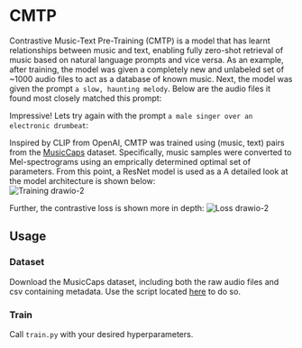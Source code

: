 # CMTP
Contrastive Music-Text Pre-Training (CMTP) is a model that has learnt relationships between music and text, enabling fully zero-shot retrieval of music based on natural language prompts and vice versa.
As an example, after training, the model was given a completely new and unlabeled set of ~1000 audio files to act as a database of known music. Next, the model was given the prompt `a slow, haunting melody`. Below are the audio files it found most closely matched this prompt:

Impressive! Lets try again with the prompt `a male singer over an electronic drumbeat`:

Inspired by CLIP from OpenAI, CMTP was trained using (music, text) pairs from the [MusicCaps](https://research.google/resources/datasets/musiccaps/) dataset. Specifically, music samples were converted to Mel-spectrograms using an emprically determined optimal set of parameters. From this point, a ResNet model is used as a 
A detailed look at the model architecture is shown below:  
![Training drawio-2](https://github.com/deetsadi/CMTP/assets/47929718/951c59dd-a6a1-426b-bee0-0425b8eea011)

Further, the contrastive loss is shown more in depth:
![Loss drawio-2](https://github.com/deetsadi/CMTP/assets/47929718/bb95fb60-842b-47a1-a338-2db40cc15cdd)

## Usage
### Dataset
Download the MusicCaps dataset, including both the raw audio files and csv containing metadata. Use the script located [here]((https://github.com/nateraw/download-musiccaps-dataset)) to do so.
### Train
Call `train.py` with your desired hyperparameters.
